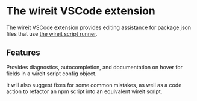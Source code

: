 # The wireit VSCode extension

The wireit VSCode extension provides editing assistance for package.json files that use [the wireit script runner](https://github.com/google/wireit).

## Features

Provides diagnostics, autocompletion, and documentation on hover for fields in a wireit script config object.

It will also suggest fixes for some common mistakes, as well as a code action
to refactor an npm script into an equivalent wireit script.
